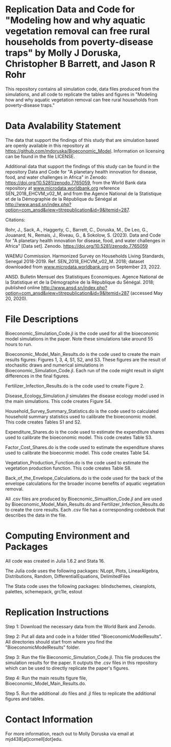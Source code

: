 # Replication Data and Code for "Modeling how and why aquatic vegetation removal can free rural households from poverty-disease traps" by Molly J Doruska, Christopher B Barrett, and Jason R Rohr

This repository contains all simulation code, data files produced from the simulations, and all code to replicate the tables and figures in "Modeling how and why aquatic vegetation removal can free rural households from poverty-disease traps." 

# Data Avalability Statement 

The data that support the findings of this study that are simulation based are openly available in this repository at https://github.com/mdoruska/Bioeconomic_Model. Information on licensing can be found in the file LICENSE. 

Additional data that support the findings of this study can be found in the repository Data and Code for "A planetary health innovation for disease, food, and water challenges in Africa" in Zenodo: https://doi.org/10.5281/zenodo.7765059, from the World Bank data repository at www.microdata.worldbank.org reference SEN_2018_EHCVM_v02_M, and from the Agence National de la Statistique et de la Démographie de la République du Sénégal at http://www.ansd.sn/index.php?option=com_ansd&view=titrepublication&id=9&Itemid=287. 

Citations: 

Rohr, J., Sack, A., Haggerty, C., Barrett, C., Doruska, M., De Leo, G., Jouanard, N., Remais, J., Riveau, G., & Sokolow, S. (2023). Data and Code for "A planetary health innovation for disease, food, and water challenges in Africa" [Data set]. Zenodo. https://doi.org/10.5281/zenodo.7765059

WAEMU Commission. Harmonized Survey on Households Living Standards, Senegal 2018-2019. Ref. SEN_2018_EHCVM_v02_M. 2018; dataset downloaded from www.microdata.worldbank.org on September 23, 2022.

ANSD. Bulletin Mensuel des Statistiques Economiques. Agence National de la Statistique et de la Démographie de la République du Sénégal. 2018; published online http://www.ansd.sn/index.php?option=com_ansd&view=titrepublication&id=9&Itemid=287 (accessed May 20, 2020).

# File Descriptions 

Bioeconomic_Simulation_Code.jl is the code used for all the bioeconomic model simulations in the paper. Note these simulations take around 55 hours to run.  

Bioeconomic_Model_Main_Results.do is the code used to create the main results figures: Figures 1, 3, 4, S1, S2, and S3. These figures are the result of stochasitic draws and numerical simulations in Bioeconomic_Simulation_Code.jl. Each run of the code might result in slight differences in the final figures. 

Fertilizer_Infection_Results.do is the code used to create Figure 2. 

Disease_Ecology_Simulation.jl simulates the disease ecology model used in the main simulations. This code creates Figure S4. 

Household_Survey_Summary_Statistics.do is the code used to calculated household summary statistics used to calibrate the bioeconomic model. This code creates Tables S1 and S2. 

Expenditure_Shares.do is the code used to estimate the expenditure shares used to calibrate the bioeconomic model. This code creates Table S3. 

Factor_Cost_Shares.do is the code used to estimate the expenditure shares used to calibrate the bioeconmic model. This code creates Table S4. 

Vegetation_Production_Function.do is the code used to estimate the vegetation production function. This code creates Table S8. 

Back_of_the_Envelope_Calculations.do is the code used for the back of the envelope calculations for the broader income benefits of aquatic vegetation removal. 

All .csv files are produced by Bioecnomic_Simualtion_Code.jl and are used by Bioeconomic_Model_Main_Results.do and Fertilizer_Infection_Results.do to create the core results. Each .csv file has a corresponding codebook that describes the data in the file. 

# Computing Environment and Packages 

All code was created in Julia 1.6.2 and Stata 16. 

The Julia code uses the following packages: NLopt, Plots, LinearAlgebra, Distributions, Random, DifferentialEquations, DelimitedFiles

The Stata code uses the following packages: blindschemes, cleanplots, palettes, schemepack, grc1le, estout

# Replication Instructions 

Step 1: Download the necessary data from the World Bank and Zenodo. 

Step 2: Put all data and code in a folder titled "BioeconomicModelResults". All directories should start from where you find the "BioeconomicModelResults" folder. 

Step 3: Run the file Bieconomic_Simulation_Code.jl. This file produces the simulation results for the paper. It outputs the .csv files in this repository which can be used to directly replicate the paper's figures. 

Step 4: Run the main results figure file, Bioeconomic_Model_Main_Results.do. 

Step 5. Run the additional .do files and .jl files to replicate the additional figures and tables. 

# Contact Information

For more information, reach out to Molly Doruska via email at mjd438[at]cornell[dot]edu. 




